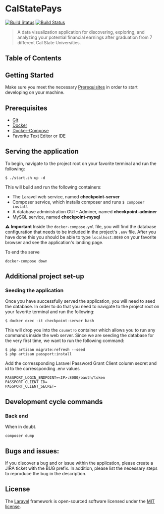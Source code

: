 # CalStatePays

[![Build Status](https://travis-ci.com/csun-metalab/CSU-Metro-LA.svg?token=e9qZAYzzq9K9MQ8bgdpF&branch=dev)](https://travis-ci.com/csun-metalab/CSU-Metro-LA) [![Build Status](https://travis-ci.com/csun-metalab/CSU-Metro-LA.svg?token=e9qZAYzzq9K9MQ8bgdpF&branch=demo)](https://travis-ci.com/csun-metalab/CSU-Metro-LA)

> A data visualization application for discovering, exploring, and analyzing your potential financial earnings after graduation from 7 different Cal State Universities.

## Table of Contents

## Getting Started

Make sure you meet the necessary [Prerequisites](#prerequisites) in order to start developing on your machine.

## Prerequisites

-   [Git](https://git-scm.com/downloads)
-   [Docker](https://docs.docker.com/install/)
-   [Docker-Compose](https://docs.docker.com/compose/install/)
-   Favorite Text Editor or IDE

## Serving the application

To begin, navigate to the project root on your favorite terminal and run the following:

```
$ ./start.sh up -d
```

This will build and run the following containers:

-   The Laravel web service, named **checkpoint-server**
-   Composer service, which installs composer and runs `$ composer install`
-   A database administration GUI - Adminer, named **checkpoint-adminer**
-   MySQL service, named **checkpoint-mysql**

⚠️ **Important** Inside the `docker-compose.yml` file, you will find the database configuration that needs to be included in the project's `.env` file. After you have done this you should be able to type `localhost:8080` on your favorite browser and see the application's landing page.

To end the serve

```
docker-compose down
```

## Additional project set-up

### Seeding the application

Once you have successfully served the application, you will need to seed the database. In order to do that you need to navigate to the project root on your favorite terminal and run the following:

```
$ docker exec -it checkpoint-server bash
```

This will drop you into the `csumetro` container which allows you to run any commands inside the web server. Since we are seeding the database for the very first time, we want to run the following command:

```
$ php artisan migrate:refresh --seed
$ php artisan passport:install
```

Add the corressponding Laravel Password Grant Client column secret and id to the corressponding .env values

```
PASSPORT_LOGIN_ENDPOINT=<IP>:8080/oauth/token
PASSPORT_CLIENT_ID=
PASSPORT_CLIENT_SECRET=
```

## Development cycle commands

### Back end

When in doubt.

```
composer dump
```

## Bugs and issues:

If you discover a bug and or issue within the application, please create a JIRA ticket with the BUG prefix. In addition, please list the necessary steps to reproduce the bug in the description.

## License

The [Laravel](https://laravel.com/) framework is open-sourced software licensed under the [MIT license](http://opensource.org/licenses/MIT).
